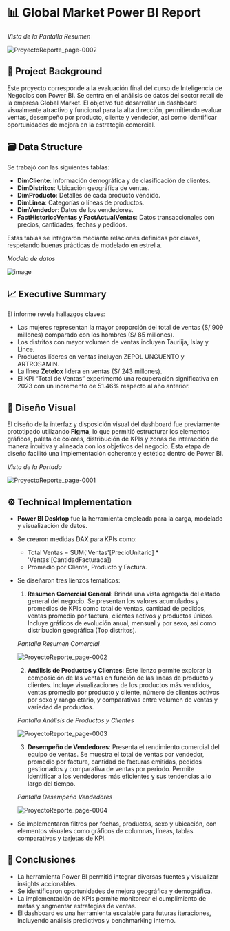 # 📊 Global Market Power BI Report

_Vista de la Pantalla Resumen_

![ProyectoReporte_page-0002](https://github.com/user-attachments/assets/7e7932c7-0054-4a78-8690-718d50559d80)


## 🏢 Project Background

Este proyecto corresponde a la evaluación final del curso de Inteligencia de Negocios con Power BI. Se centra en el análisis de datos del sector retail de la empresa Global Market. El objetivo fue desarrollar un dashboard visualmente atractivo y funcional para la alta dirección, permitiendo evaluar ventas, desempeño por producto, cliente y vendedor, así como identificar oportunidades de mejora en la estrategia comercial.


## 🗃️ Data Structure

Se trabajó con las siguientes tablas:

* **DimCliente**: Información demográfica y de clasificación de clientes.
* **DimDistritos**: Ubicación geográfica de ventas.
* **DimProducto**: Detalles de cada producto vendido.
* **DimLinea**: Categorías o líneas de productos.
* **DimVendedor**: Datos de los vendedores.
* **FactHistoricoVentas y FactActualVentas**: Datos transaccionales con precios, cantidades, fechas y pedidos.

Estas tablas se integraron mediante relaciones definidas por claves, respetando buenas prácticas de modelado en estrella.

_Modelo de datos_

![image](https://github.com/user-attachments/assets/9bb0192c-cfe3-4c6b-a76b-b830910e1ab7)


## 📈 Executive Summary

El informe revela hallazgos claves:

* Las mujeres representan la mayor proporción del total de ventas (S/ 909 millones) comparado con los hombres (S/ 85 millones).
* Los distritos con mayor volumen de ventas incluyen Tauriija, Islay y Lince.
* Productos líderes en ventas incluyen ZEPOL UNGUENTO y ARTROSAMIN.
* La línea **Zetelox** lidera en ventas (S/ 243 millones).
* El KPI “Total de Ventas” experimentó una recuperación significativa en 2023 con un incremento de 51.46% respecto al año anterior.

## 🎨 Diseño Visual

El diseño de la interfaz y disposición visual del dashboard fue previamente prototipado utilizando **Figma**, lo que permitió estructurar los elementos gráficos, paleta de colores, distribución de KPIs y zonas de interacción de manera intuitiva y alineada con los objetivos del negocio. Esta etapa de diseño facilitó una implementación coherente y estética dentro de Power BI.

_Vista de la Portada_

![ProyectoReporte_page-0001](https://github.com/user-attachments/assets/d3766390-3fe1-40eb-9edf-61036b2ac89d)


## ⚙️ Technical Implementation

* **Power BI Desktop** fue la herramienta empleada para la carga, modelado y visualización de datos.

* Se crearon medidas DAX para KPIs como:

  * Total Ventas = SUM('Ventas'\[PrecioUnitario] \* 'Ventas'\[CantidadFacturada])
  * Promedio por Cliente, Producto y Factura.

* Se diseñaron tres lienzos temáticos:

  1. **Resumen Comercial General**: Brinda una vista agregada del estado general del negocio. Se presentan los valores acumulados y promedios de KPIs como total de ventas, cantidad de pedidos, ventas promedio por factura, clientes activos y productos únicos. Incluye gráficos de evolución anual, mensual y por sexo, así como distribución geográfica (Top distritos).

   _Pantalla Resumen Comercial_
  
   ![ProyectoReporte_page-0002](https://github.com/user-attachments/assets/994c7020-ad71-4e3f-9760-2893d9cede09)


  2. **Análisis de Productos y Clientes**: Este lienzo permite explorar la composición de las ventas en función de las líneas de producto y clientes. Incluye visualizaciones de los productos más vendidos, ventas promedio por producto y cliente, número de clientes activos por sexo y rango etario, y comparativas entre volumen de ventas y variedad de productos.

  _Pantalla Análisis de Productos y Clientes_

  ![ProyectoReporte_page-0003](https://github.com/user-attachments/assets/dd25c960-45a3-4ec1-8c18-080fc2db0040)


  3. **Desempeño de Vendedores**: Presenta el rendimiento comercial del equipo de ventas. Se muestra el total de ventas por vendedor, promedio por factura, cantidad de facturas emitidas, pedidos gestionados y comparativa de ventas por periodo. Permite identificar a los vendedores más eficientes y sus tendencias a lo largo del tiempo.

  _Pantalla Desempeño Vendedores_
 
  ![ProyectoReporte_page-0004](https://github.com/user-attachments/assets/a870ad47-4cbe-4798-9a34-d31efc42260a)


* Se implementaron filtros por fechas, productos, sexo y ubicación, con elementos visuales como gráficos de columnas, líneas, tablas comparativas y tarjetas de KPI.

## 📌 Conclusiones

* La herramienta Power BI permitió integrar diversas fuentes y visualizar insights accionables.
* Se identificaron oportunidades de mejora geográfica y demográfica.
* La implementación de KPIs permite monitorear el cumplimiento de metas y segmentar estrategias de ventas.
* El dashboard es una herramienta escalable para futuras iteraciones, incluyendo análisis predictivos y benchmarking interno.
